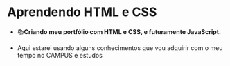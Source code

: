 # Aprendendo HTML e CSS
- 📚**Criando meu portfólio com HTML e CSS, e futuramente JavaScript.**

- Aqui estarei usando alguns conhecimentos que vou adquirir com o meu tempo no CAMPUS e estudos